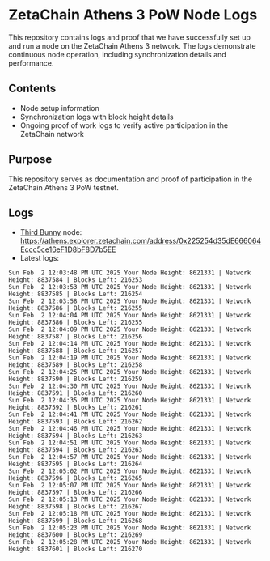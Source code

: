 # ZetaChain Athens 3 PoW Node Logs
This repository contains logs and proof that we have successfully set up and run a node on the ZetaChain Athens 3 network. The logs demonstrate continuous node operation, including synchronization details and performance.

## Contents
- Node setup information
- Synchronization logs with block height details
- Ongoing proof of work logs to verify active participation in the ZetaChain network

## Purpose
This repository serves as documentation and proof of participation in the ZetaChain Athens 3 PoW testnet.

## Logs

- [Third Bunny](https://thirdbunny.xyz/) node: https://athens.explorer.zetachain.com/address/0x225254d35dE666064Eccc5ce16eF1D8bF8D7b5EE
- Latest logs:
```
Sun Feb  2 12:03:48 PM UTC 2025 Your Node Height: 8621331 | Network Height: 8837584 | Blocks Left: 216253
Sun Feb  2 12:03:53 PM UTC 2025 Your Node Height: 8621331 | Network Height: 8837585 | Blocks Left: 216254
Sun Feb  2 12:03:58 PM UTC 2025 Your Node Height: 8621331 | Network Height: 8837586 | Blocks Left: 216255
Sun Feb  2 12:04:04 PM UTC 2025 Your Node Height: 8621331 | Network Height: 8837586 | Blocks Left: 216255
Sun Feb  2 12:04:09 PM UTC 2025 Your Node Height: 8621331 | Network Height: 8837587 | Blocks Left: 216256
Sun Feb  2 12:04:14 PM UTC 2025 Your Node Height: 8621331 | Network Height: 8837588 | Blocks Left: 216257
Sun Feb  2 12:04:19 PM UTC 2025 Your Node Height: 8621331 | Network Height: 8837589 | Blocks Left: 216258
Sun Feb  2 12:04:25 PM UTC 2025 Your Node Height: 8621331 | Network Height: 8837590 | Blocks Left: 216259
Sun Feb  2 12:04:30 PM UTC 2025 Your Node Height: 8621331 | Network Height: 8837591 | Blocks Left: 216260
Sun Feb  2 12:04:35 PM UTC 2025 Your Node Height: 8621331 | Network Height: 8837592 | Blocks Left: 216261
Sun Feb  2 12:04:41 PM UTC 2025 Your Node Height: 8621331 | Network Height: 8837593 | Blocks Left: 216262
Sun Feb  2 12:04:46 PM UTC 2025 Your Node Height: 8621331 | Network Height: 8837594 | Blocks Left: 216263
Sun Feb  2 12:04:51 PM UTC 2025 Your Node Height: 8621331 | Network Height: 8837594 | Blocks Left: 216263
Sun Feb  2 12:04:57 PM UTC 2025 Your Node Height: 8621331 | Network Height: 8837595 | Blocks Left: 216264
Sun Feb  2 12:05:02 PM UTC 2025 Your Node Height: 8621331 | Network Height: 8837596 | Blocks Left: 216265
Sun Feb  2 12:05:07 PM UTC 2025 Your Node Height: 8621331 | Network Height: 8837597 | Blocks Left: 216266
Sun Feb  2 12:05:13 PM UTC 2025 Your Node Height: 8621331 | Network Height: 8837598 | Blocks Left: 216267
Sun Feb  2 12:05:18 PM UTC 2025 Your Node Height: 8621331 | Network Height: 8837599 | Blocks Left: 216268
Sun Feb  2 12:05:23 PM UTC 2025 Your Node Height: 8621331 | Network Height: 8837600 | Blocks Left: 216269
Sun Feb  2 12:05:28 PM UTC 2025 Your Node Height: 8621331 | Network Height: 8837601 | Blocks Left: 216270
```
